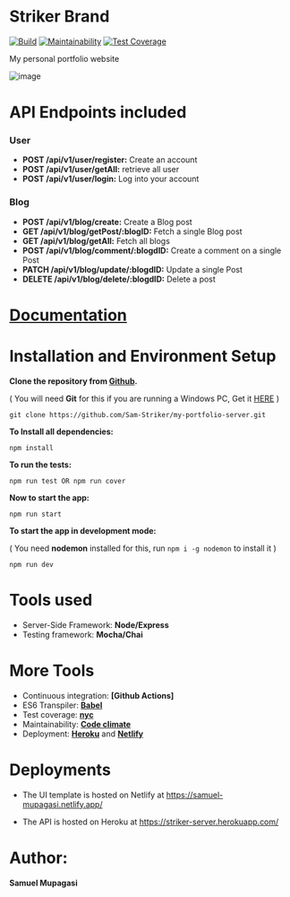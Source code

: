 # Striker Brand

[![Build](https://github.com/Sam-Striker/my-portfolio-server/actions/workflows/node.js.yml/badge.svg)](https://github.com/Sam-Striker/my-portfolio-server/actions/workflows/node.js.yml) [![Maintainability](https://api.codeclimate.com/v1/badges/275d7597be91e8b41f12/maintainability)](https://codeclimate.com/github/Sam-Striker/my-portfolio-server/maintainability)
[![Test Coverage](https://api.codeclimate.com/v1/badges/275d7597be91e8b41f12/test_coverage)](https://codeclimate.com/github/Sam-Striker/my-portfolio-server/test_coverage)

My personal portfolio website

![image](https://user-images.githubusercontent.com/85891662/153346345-0687bdcf-69fa-4dd3-8120-046e91e68bfc.png)

# API Endpoints included

### User

- **POST /api/v1/user/register:** Create an account
- **POST /api/v1/user/getAll:** retrieve all user
- **POST /api/v1/user/login:** Log into your account

### Blog

- **POST /api/v1/blog/create:** Create a Blog post
- **GET /api/v1/blog/getPost/:blogID:** Fetch a single Blog post
- **GET /api/v1/blog/getAll:** Fetch all blogs
- **POST /api/v1/blog/comment/:blogdID:** Create a comment on a single Post
- **PATCH /api/v1/blog/update/:blogdID:** Update a single Post
- **DELETE /api/v1/blog/delete/:blogdID:** Delete a post


# [Documentation](https://striker-server.herokuapp.com/api/v1/documentation/#/)

# Installation and Environment Setup

**Clone the repository from [Github](https://github.com/Sam-Striker/my-portfolio-server.git).**

( You will need **Git** for this if you are running a Windows PC, Get it [HERE](https://git-scm.com/) )

```
git clone https://github.com/Sam-Striker/my-portfolio-server.git
```

**To Install all dependencies:**

```
npm install
```

**To run the tests:**

```
npm run test OR npm run cover
```

**Now to start the app:**

```
npm run start
```

**To start the app in development mode:**

( You need **nodemon** installed for this, run `npm i -g nodemon` to install it )

```
npm run dev
```

# Tools used

- Server-Side Framework: **Node/Express**
- Testing framework: **Mocha/Chai**

# More Tools

- Continuous integration: **[Github Actions]**
- ES6 Transpiler: **[Babel](babeljs.io)**
- Test coverage: **[nyc](https://www.npmjs.com/package/nyc)**
- Maintainability: **[Code climate](https://codeclimate.com)**
- Deployment: **[Heroku](https://www.heroku.com)** and **[Netlify](https://www.netlify.com/)**

# Deployments

- The UI template is hosted on Netlify at https://samuel-mupagasi.netlify.app/

- The API is hosted on Heroku at https://striker-server.herokuapp.com/

# Author:

**Samuel Mupagasi**
